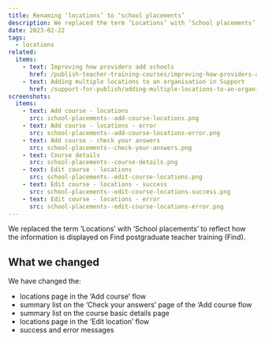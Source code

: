 ```yaml
---
title: Renaming ‘locations’ to ‘school placements’
description: We replaced the term ‘Locations’ with ‘School placements’ to reflect how the information is displayed on Find postgraduate teacher training
date: 2023-02-22
tags:
  - locations
related:
  items:
    - text: Improving how providers add schools
      href: /publish-teacher-training-courses/improving-how-providers-add-schools/
    - text: Adding multiple locations to an organisation in Support
      href: /support-for-publish/adding-multiple-locations-to-an-organisation/
screenshots:
  items:
    - text: Add course - locations
      src: school-placements--add-course-locations.png
    - text: Add course - locations - error
      src: school-placements--add-course-locations-error.png
    - text: Add course - check your answers
      src: school-placements--check-your-answers.png
    - text: Course details
      src: school-placements--course-details.png
    - text: Edit course - locations
      src: school-placements--edit-course-locations.png
    - text: Edit course - locations - success
      src: school-placements--edit-course-locations-success.png
    - text: Edit course - locations - error
      src: school-placements--edit-course-locations-error.png
---
```


We replaced the term ‘Locations’ with ‘School placements’ to reflect how the information is displayed on Find postgraduate teacher training (Find).

## What we changed

We have changed the:

- locations page in the ‘Add course’ flow
- summary list on the ‘Check your answers’ page of the ‘Add course flow
- summary list on the course basic details page
- locations page in the ‘Edit location’ flow
- success and error messages
